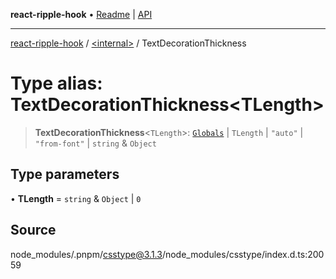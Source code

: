 **react-ripple-hook** • [Readme](../../README.md) \| [API](../../globals.md)

---

[react-ripple-hook](../../README.md) / [\<internal\>](../README.md) / TextDecorationThickness

# Type alias: TextDecorationThickness\<TLength\>

> **TextDecorationThickness**\<`TLength`\>: [`Globals`](Globals.md) \| `TLength` \| `"auto"` \| `"from-font"` \| `string` & `Object`

## Type parameters

• **TLength** = `string` & `Object` \| `0`

## Source

node_modules/.pnpm/csstype@3.1.3/node_modules/csstype/index.d.ts:20059
